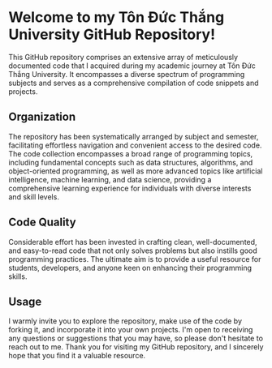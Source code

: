 # Welcome to my Tôn Đức Thắng University GitHub Repository!

This GitHub repository comprises an extensive array of meticulously documented code that I acquired during my academic journey at Tôn Đức Thắng University. It encompasses a diverse spectrum of programming subjects and serves as a comprehensive compilation of code snippets and projects.

## Organization

The repository has been systematically arranged by subject and semester, facilitating effortless navigation and convenient access to the desired code. The code collection encompasses a broad range of programming topics, including fundamental concepts such as data structures, algorithms, and object-oriented programming, as well as more advanced topics like artificial intelligence, machine learning, and data science, providing a comprehensive learning experience for individuals with diverse interests and skill levels.

## Code Quality

Considerable effort has been invested in crafting clean, well-documented, and easy-to-read code that not only solves problems but also instills good programming practices. The ultimate aim is to provide a useful resource for students, developers, and anyone keen on enhancing their programming skills.

## Usage

I warmly invite you to explore the repository, make use of the code by forking it, and incorporate it into your own projects. I'm open to receiving any questions or suggestions that you may have, so please don't hesitate to reach out to me. Thank you for visiting my GitHub repository, and I sincerely hope that you find it a valuable resource.
